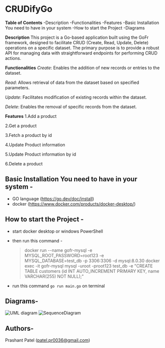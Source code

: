 # CRUDifyGo

**Table of Contents**
-Description
-Functionalities
-Features
-Basic Installation You need to have in your system
-How to start the Project
-Diagrams

**Description**
This project is a Go-based application built using the GoFr framework, designed to facilitate CRUD (Create, Read, Update, Delete) operations on a specific dataset. The primary purpose is to provide a robust API for managing data with straightforward endpoints for performing CRUD actions.

**Functionalities**
_Create_: Enables the addition of new records or entries to the dataset.

_Read_: Allows retrieval of data from the dataset based on specified parameters.

_Update_: Facilitates modification of existing records within the dataset.

_Delete_: Enables the removal of specific records from the dataset.


**Features**
1.Add a product

2.Get a product

3.Fetch a product by id

4.Update Product information

5.Update Product information by id

6.Delete a product

## Basic Installation You need to have in your system - 
- GO language (https://go.dev/doc/install)
- docker (https://www.docker.com/products/docker-desktop/)

## How to start the Project - 
- start docker desktop or windows PowerShell
- then run this command - 
  > docker run --name gofr-mysql -e MYSQL_ROOT_PASSWORD=root123 -e MYSQL_DATABASE=test_db -p 3306:3306 -d mysql:8.0.30
  > docker exec -it gofr-mysql mysql -uroot -proot123 test_db -e "CREATE TABLE customers (id INT AUTO_INCREMENT PRIMARY KEY, name VARCHAR(255) NOT NULL);"

- run this command `go run main.go` on terminal

## Diagrams-
![UML diagram](https://github.com/patelPrash/CRUDifyGo/assets/105787742/b73c036a-06a6-424e-bb4e-fa371d0d7669)
![SequenceDiagram](https://github.com/patelPrash/CRUDifyGo/assets/105787742/21cf5889-3c4b-4bad-9054-a16ed3e1abcc)


## Authors-
Prashant Patel
(patel.pr0036@gmail.com)
